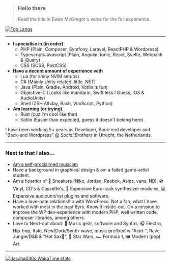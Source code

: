 
> ### Hello there
> Read the title in Ewan McGregor's voice for the full experience.

[![Top Langs](https://github-readme-stats.vercel.app/api/top-langs/?username=jascha030&layout=compact&theme=tokyonight)](https://github.com/anuraghazra/github-readme-stats)

---

* **I specialise in (in order)**
	* PHP (Plain, Composer, Symfony, Laravel, ReactPHP & Wordpress)
	* Typescript/Javascript (Plain, Angular, Ionic, React, Svelte, Webpack & jQuery)
	* CSS (SCSS, PostCSS)
* **Have a decent amount of experience with**
	* Lua (for shiny NVIM setups)
	* C# (Mainly Unity related, little .NET)
	* Java (Plain, Gradle, Android, Kotlin is fun)
	* Objective-C (Looks like mandarin, Swift less I Guess, iOS & AudioUnits)
	* Shell (ZSH All day, Bash, VimScript, Python)
* **Am learning (or trying)**
	* Rust (cuz I'm cool like that)
	* Kotlin (Easier than expected, guess it doesn't belong here)

I have been working 5+ years as Developer, Back-end developer and "Back-end Wordpress" @ _Social Brothers_ in Utrecht, the Netherlands.

---

### Next to that I also...
* [Am a self-proclaimed musician](https://soundcloud.com/jassie030)
* Have a background in graphical design & am a failed game-artist student.
* Am a hoarder of 👟 Sneakers (Nike, Jordan, Reebok, Asics, vans, NB), 💿 Vinyl, CD's & Cassette's, 🎹 Expensive Euro-rack synthesizer modules, 💻 Expensive audiounit/vst plugins and software.
* Have a love-hate relationship with WordPress. Not a fan, what I have worked with most in the past 8yrs. Know it inside-out. On a mission to improve the WP dev-experience with modern PHP, well written code, composer libraries, among others.
* Love to Nerd-out about: 🎹 Music gear, software and Synths, 🎧 Electro, Hip-hop, Italo, New/Dark/Synth-wave, music prefixed w "Acid-", Rave, Jungle/D&B & "Hot Sax🎷", 🚀 Star Wars, 🏎 Formula 1, 🖼 Modern (pop) Art.

---

[![Jascha030s WakaTime stats](https://github-readme-stats.vercel.app/api/wakatime?username=jascha030&layout=compact&langs_count=10&theme=tokyonight)](https://github.com/anuraghazra/github-readme-stats)


